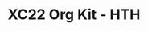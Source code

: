 ---
title: XC22 Org Kit - HTH
redirect_to: https://drive.google.com/drive/folders/1qdzaXeVJC0GyfAM_i61tu2OQ1eqs0sCY?usp=sharing
redirect_from: 
  - /XC22_HTH_OrgKit
  - /xc22_hth_orgkit
---